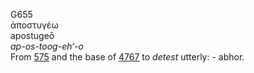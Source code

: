 <body>
  <p>G655<br>  ἀποστυγέω  <br> apostugeō  <br><i>ap-os-toog-eh‘-o </i><br>From <a href="g0575.htm">575</a> and the base of <a href="g4767.htm">4767</a>  to <i>detest</i> utterly: - abhor.<br></p>
 </body>